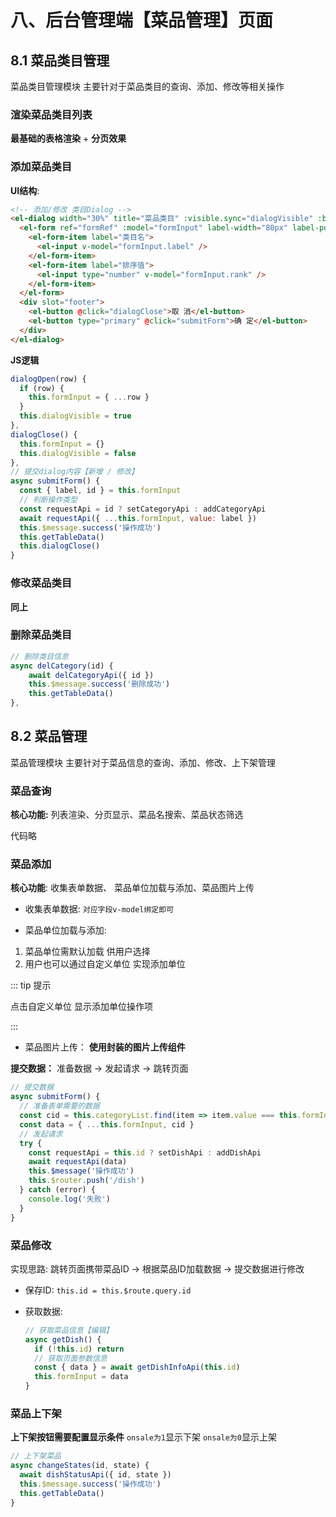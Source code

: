 # 八、后台管理端【菜品管理】页面

## 8.1 菜品类目管理

菜品类目管理模块  主要针对于菜品类目的查询、添加、修改等相关操作

### 渲染菜品类目列表

**最基础的表格渲染** + **分页效果**



### 添加菜品类目

**UI结构**:

``` html
<!-- 添加/修改 类目Dialog -->
<el-dialog width="30%" title="菜品类目" :visible.sync="dialogVisible" :before-close="dialogClose">
  <el-form ref="formRef" :model="formInput" label-width="80px" label-position="left">
    <el-form-item label="类目名">
      <el-input v-model="formInput.label" />
    </el-form-item>
    <el-form-item label="排序值">
      <el-input type="number" v-model="formInput.rank" />
    </el-form-item>
  </el-form>
  <div slot="footer">
    <el-button @click="dialogClose">取 消</el-button>
    <el-button type="primary" @click="submitForm">确 定</el-button>
  </div>
</el-dialog>
```

**JS逻辑**

``` js
dialogOpen(row) {
  if (row) {
    this.formInput = { ...row }
  }
  this.dialogVisible = true
},
dialogClose() {
  this.formInput = {}
  this.dialogVisible = false
},
// 提交dialog内容【新增 / 修改】
async submitForm() {
  const { label, id } = this.formInput
  // 判断操作类型
  const requestApi = id ? setCategoryApi : addCategoryApi
  await requestApi({ ...this.formInput, value: label })
  this.$message.success('操作成功')
  this.getTableData()
  this.dialogClose()
}
```

### 修改菜品类目

**同上**



###  删除菜品类目

``` js
// 删除类目信息
async delCategory(id) {
    await delCategoryApi({ id })
    this.$message.success('删除成功')
    this.getTableData()
},
```

## 8.2 菜品管理

菜品管理模块  主要针对于菜品信息的查询、添加、修改、上下架管理

### 菜品查询

**核心功能:**  列表渲染、分页显示、菜品名搜索、菜品状态筛选

代码略

### 菜品添加

**核心功能**:  收集表单数据、 菜品单位加载与添加、菜品图片上传

+ 收集表单数据:   `对应字段v-model绑定即可`

+  菜品单位加载与添加:    

  1. 菜品单位需默认加载   供用户选择
  2. 用户也可以通过自定义单位   实现添加单位 

  ::: tip 提示

   点击自定义单位   显示添加单位操作项

  :::
  
+ 菜品图片上传：  **使用封装的图片上传组件**

**提交数据：**  准备数据   ->  发起请求   ->  跳转页面

``` js
// 提交数据
async submitForm() {
  // 准备表单需要的数据
  const cid = this.categoryList.find(item => item.value === this.formInput.category).id
  const data = { ...this.formInput, cid }
  // 发起请求
  try {
    const requestApi = this.id ? setDishApi : addDishApi
    await requestApi(data)
    this.$message('操作成功')
    this.$router.push('/dish')
  } catch (error) {
    console.log('失败')
  }
}
```



### 菜品修改

实现思路:  跳转页面携带菜品ID    ->   根据菜品ID加载数据  ->   提交数据进行修改

+ 保存ID: `this.id = this.$route.query.id`

+ 获取数据: 

  ``` js
  // 获取菜品信息【编辑】
  async getDish() {
    if (!this.id) return
    // 获取页面参数信息
    const { data } = await getDishInfoApi(this.id)
    this.formInput = data
  }
  ```



### 菜品上下架

**上下架按钮需要配置显示条件**   `onsale为1`显示下架  `onsale为0`显示上架

``` js
// 上下架菜品
async changeStates(id, state) {
  await dishStatusApi({ id, state })
  this.$message.success('操作成功')
  this.getTableData()
}
```





